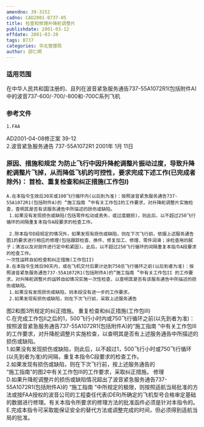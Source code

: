 ```yaml
---
amendno: 39-3152  
cadno: CAD2001-B737-05  
title: 检查和修理升降舵调整片  
publishdate: 2001-03-12  
effdate: 2001-03-20  
tags: B737  
categories: 华北管理局  
author: 邵仁明  
---
```

  
### 适用范围  
在中华人民共和国注册的、且列在波音紧急服务通告737-55A1072R1(包括附件A)中的波音737-600/-700/-800和-700C系列飞机  
  
<!--more-->  
### 参考文件  
    1.FAA  
AD2001-04-08修正案 39-12  
    2.波音紧急服务通告 737-55A1072R1  2001年 1月 11日  
  
### 原因、措施和规定 为防止飞行中因升降舵调整片振动过度，导致升降舵调整片飞掉，从而降低飞机的可控性，要求完成下述工作(已完成者除外)：     首检、重复检查和纠正措施(工作包I)  
    A.在本指令生效后30天或100飞行循环内(以后到为准)：按照波音紧急服务通告737-55A1072R1(包括附件A)的 “施工指南 ”中有关工作包I的工作要求，对升降舵调整片实施检查，查明其是否有该服务通告中所描述的损伤或缺陷。  
     1.如果没有发现损伤或缺陷(包括零件松动或丢失，或过度磨损)，则此后，以不超过250飞行循环的间隔重复本指令A段要求的检查工作。  
  
     2.除本指令D段规定的情况外，如果发现有损伤或缺陷，则在下次飞行前，依据上述服务通告图1的要求进行相应的修理(包括跟踪检查、换件、修复加工、修理、零件润滑；涂检查用的腻子；清洁以及对部件进行定中和紧固)。此后，以不超过250飞行循环的间隔重复本指令A段要求的检查工作。  
    一次性运转自如检查和纠正措施(工作包II)  
    B.在本指令生效后90天内，或在飞机交付后累计达到750总飞行循环之前(以后到者为准)：按照波音紧急服务通告737-55A1072R1(包括附件A)的“施工指南 ”中有关工作包II 的工作要求，对升降舵调整片的运转自如情况实施一次性检查，以查明其是否有该服务通告中所描述的损伤或缺陷。  
     1.如果没有发现损伤或缺陷，则本段没有进一步的工作要求。  
     2.如果发现有损伤或缺陷，则在下次飞行前，采取上述服务通告  
  
图2和图3所规定的纠正措施。 重复检查和纠正措施(工作包III)  
    C.在完成工作包II之后的1，500飞行小时内或750飞行循环之前(以先到者为准)：按照波音紧急服务通告737-55A1072R1(包括附件A)的“施工指南 ”中有关工作包III的工作要求，对升降舵调整片实施检查，以查明其是否有上述服务通告中所描述的损伤或缺陷。  
     1.如果没有发现损伤或缺陷，则此后，以不超过1，500飞行小时或750飞行循环(以先到者为准)的间隔，重复本指令C段要求的检查工作。  
     2.如果发现有损伤或缺陷，则在下次飞行前，按上述服务通告的  
“施工指南”的图2中有关工作包III的工作要求，采取纠正措施。 修理  
    D.如果升降舵调整片的损伤或缺陷情况超出了波音紧急服务通告737-55A1072R1(包括附件A)的 “施工指南 ”中所规定的极限，则按照适航当局批准的方法或按FAA授权的波音公司的工程委任代表(DER)所确定的飞机型号合格审定基础的数据进行修理。有关本指令所要求的修理方法的批准函件必须是针对本指令的。  
    E.完成本指令可采取能保证安全的替代方法或调整完成的时间，但必须得到适航当局的批准。  
  
